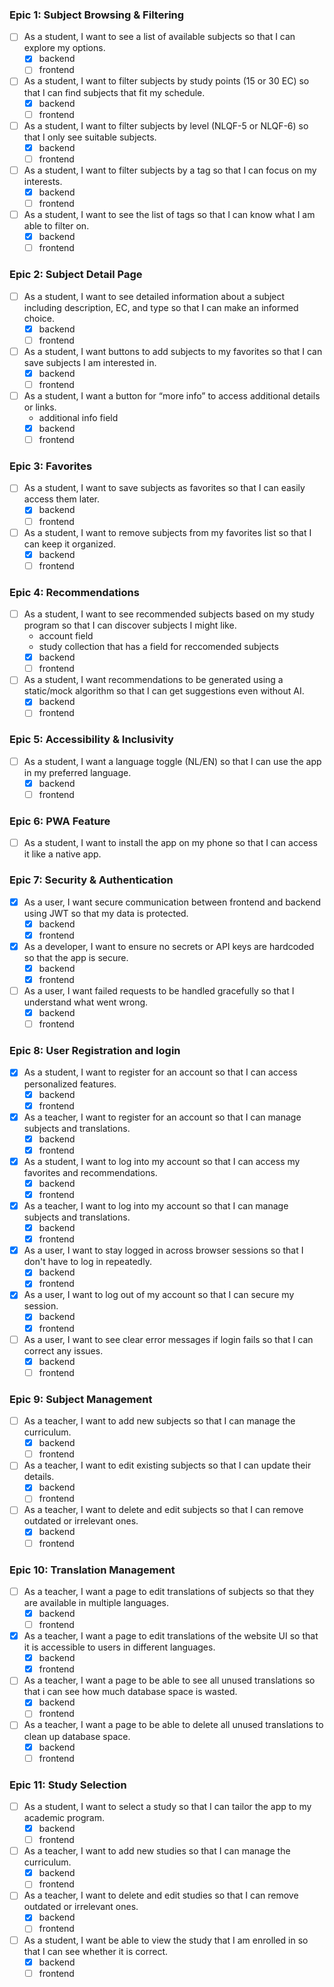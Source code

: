 ### Epic 1: Subject Browsing & Filtering
- [ ] As a student, I want to see a list of available subjects so that I can explore my options.  
    - [x] backend
    - [ ] frontend
- [ ] As a student, I want to filter subjects by study points (15 or 30 EC) so that I can find subjects that fit my schedule.  
    - [x] backend
    - [ ] frontend
- [ ] As a student, I want to filter subjects by level (NLQF-5 or NLQF-6) so that I only see suitable subjects.  
    - [x] backend
    - [ ] frontend
- [ ] As a student, I want to filter subjects by a tag so that I can focus on my interests.  
    - [x] backend
    - [ ] frontend
- [ ] As a student, I want to see the list of tags so that I can know what I am able to filter on.  
    - [x] backend
    - [ ] frontend

### Epic 2: Subject Detail Page
- [ ] As a student, I want to see detailed information about a subject including description, EC, and type so that I can make an informed choice.  
    - [x] backend
    - [ ] frontend
- [ ] As a student, I want buttons to add subjects to my favorites so that I can save subjects I am interested in. 
    - [x] backend
    - [ ] frontend 
- [ ] As a student, I want a button for “more info” to access additional details or links.  
    - additional info field
    - [x] backend
    - [ ] frontend

### Epic 3: Favorites
- [ ] As a student, I want to save subjects as favorites so that I can easily access them later.  
    - [x] backend
    - [ ] frontend
- [ ] As a student, I want to remove subjects from my favorites list so that I can keep it organized.  
    - [x] backend
    - [ ] frontend

### Epic 4: Recommendations
- [ ] As a student, I want to see recommended subjects based on my study program so that I can discover subjects I might like.  
    - account field
    - study collection that has a field for reccomended subjects
    - [x] backend
    - [ ] frontend
- [ ] As a student, I want recommendations to be generated using a static/mock algorithm so that I can get suggestions even without AI.  
    - [x] backend
    - [ ] frontend

### Epic 5: Accessibility & Inclusivity
- [ ] As a student, I want a language toggle (NL/EN) so that I can use the app in my preferred language.  
    - [x] backend
    - [ ] frontend

### Epic 6: PWA Feature
- [ ] As a student, I want to install the app on my phone so that I can access it like a native app.  

### Epic 7: Security & Authentication
- [x] As a user, I want secure communication between frontend and backend using JWT so that my data is protected.  
    - [x] backend
    - [x] frontend
- [x] As a developer, I want to ensure no secrets or API keys are hardcoded so that the app is secure.  
    - [x] backend
    - [x] frontend
- [ ] As a user, I want failed requests to be handled gracefully so that I understand what went wrong.
    - [x] backend
    - [ ] frontend

### Epic 8: User Registration and login
- [x] As a student, I want to register for an account so that I can access personalized features.
    - [x] backend
    - [x] frontend
- [x] As a teacher, I want to register for an account so that I can manage subjects and translations.
    - [x] backend
    - [x] frontend
- [x] As a student, I want to log into my account so that I can access my favorites and recommendations.
    - [x] backend
    - [x] frontend
- [x] As a teacher, I want to log into my account so that I can manage subjects and translations.
    - [x] backend
    - [x] frontend
- [x] As a user, I want to stay logged in across browser sessions so that I don't have to log in repeatedly.
    - [x] backend
    - [x] frontend
- [x] As a user, I want to log out of my account so that I can secure my session.
    - [x] backend
    - [x] frontend
- [ ] As a user, I want to see clear error messages if login fails so that I can correct any issues.
    - [x] backend
    - [ ] frontend

### Epic 9: Subject Management
- [ ] As a teacher, I want to add new subjects so that I can manage the curriculum.  
    - [x] backend
    - [ ] frontend
- [ ] As a teacher, I want to edit existing subjects so that I can update their details.  
    - [x] backend
    - [ ] frontend
- [ ] As a teacher, I want to delete and edit subjects so that I can remove outdated or irrelevant ones.  
    - [x] backend
    - [ ] frontend

### Epic 10: Translation Management
- [ ] As a teacher, I want a page to edit translations of subjects so that they are available in multiple languages.  
    - [x] backend
    - [ ] frontend
- [x] As a teacher, I want a page to edit translations of the website UI so that it is accessible to users in different languages.  
    - [x] backend
    - [x] frontend
- [ ] As a teacher, I want a page to be able to see all unused translations so that i can see how much database space is wasted.  
    - [x] backend
    - [ ] frontend
- [ ] As a teacher, I want a page to be able to delete all unused translations to clean up database space.  
    - [x] backend
    - [ ] frontend

### Epic 11: Study Selection
- [ ] As a student, I want to select a study so that I can tailor the app to my academic program.
    - [x] backend
    - [ ] frontend
- [ ] As a teacher, I want to add new studies so that I can manage the curriculum.  
    - [x] backend
    - [ ] frontend
- [ ] As a teacher, I want to delete and edit studies so that I can remove outdated or irrelevant ones.  
    - [x] backend
    - [ ] frontend
- [ ] As a student, I want be able to view the study that I am enrolled in so that I can see whether it is correct.
    - [x] backend
    - [ ] frontend